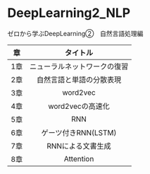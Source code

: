 # DeepLearning2_NLP
ゼロから学ぶDeepLearning②　自然言語処理編</br>

| 章 | タイトル |
| :---: | :---: |
| 1章 | ニューラルネットワークの復習 |
| 2章 | 自然言語と単語の分散表現 |
| 3章 | word2vec |
| 4章 | word2vecの高速化 |
| 5章 | RNN |
| 6章 | ゲーツ付きRNN(LSTM) |
| 7章 | RNNによる文書生成 |
| 8章 | Attention |

